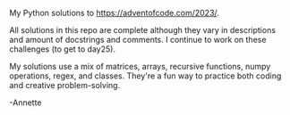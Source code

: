 My Python solutions to https://adventofcode.com/2023/. 

All solutions in this repo are complete although they vary in descriptions and amount of docstrings and comments. I continue to work on these challenges (to get to day25).

My solutions use a mix of matrices, arrays, recursive functions, numpy operations, regex, and classes. They're a fun way to practice both coding and creative problem-solving.

-Annette
